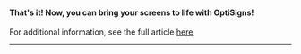 #### That's it! Now, you can bring your screens to life with OptiSigns!

For additional information, see the full article [here](https://support.optisigns.com/hc/en-us/articles/31960461758611)

---
